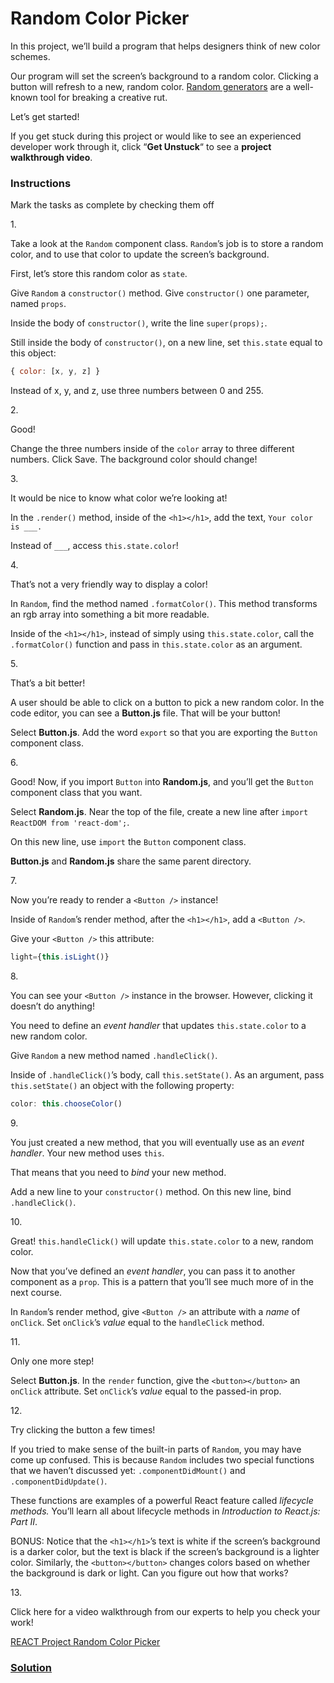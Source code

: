 # Random Color Picker

In this project, we’ll build a program that helps designers think of new
color schemes.

Our program will set the screen’s background to a random color. Clicking
a button will refresh to a new, random color.
<a href="https://en.wikipedia.org/wiki/Oblique_Strategies"
class="e14vpv2g1 gamut-xro1w8-ResetElement-Anchor-AnchorBase e1bhhzie0"
target="_blank" rel="noopener">Random generators</a> are a well-known
tool for breaking a creative rut.

Let’s get started!

If you get stuck during this project or would like to see an experienced
developer work through it, click “**Get Unstuck**“ to see a **project
walkthrough video**.

### Instructions

Mark the tasks as complete by checking them off

1\.

Take a look at the `Random` component class. `Random`’s job is to store
a random color, and to use that color to update the screen’s background.

First, let’s store this random color as `state`.

Give `Random` a `constructor()` method. Give `constructor()` one
parameter, named `props`.

Inside the body of `constructor()`, write the line `super(props);`.

Still inside the body of `constructor()`, on a new line, set
`this.state` equal to this object:

``` jsx
{ color: [x, y, z] }
```

Instead of x, y, and z, use three numbers between 0 and 255.

2\.

Good!

Change the three numbers inside of the `color` array to three different
numbers. Click Save. The background color should change!

3\.

It would be nice to know what color we’re looking at!

In the `.render()` method, inside of the `<h1></h1>`, add the text,
`Your color is ___.`

Instead of `___`, access `this.state.color`!

4\.

That’s not a very friendly way to display a color!

In `Random`, find the method named `.formatColor()`. This method
transforms an rgb array into something a bit more readable.

Inside of the `<h1></h1>`, instead of simply using `this.state.color`,
call the `.formatColor()` function and pass in `this.state.color` as an
argument.

5\.

That’s a bit better!

A user should be able to click on a button to pick a new random color.
In the code editor, you can see a **Button.js** file. That will be your
button!

Select **Button.js**. Add the word `export` so that you are exporting
the `Button` component class.

6\.

Good! Now, if you import `Button` into **Random.js**, and you’ll get the
`Button` component class that you want.

Select **Random.js**. Near the top of the file, create a new line after
`import ReactDOM from 'react-dom';`.

On this new line, use `import` the `Button` component class.

**Button.js** and **Random.js** share the same parent directory.

7\.

Now you’re ready to render a `<Button />` instance!

Inside of `Random`’s render method, after the `<h1></h1>`, add a
`<Button />`.

Give your `<Button />` this attribute:

``` jsx
light={this.isLight()}
```

8\.

You can see your `<Button />` instance in the browser. However, clicking
it doesn’t do anything!

You need to define an *event handler* that updates `this.state.color` to
a new random color.

Give `Random` a new method named `.handleClick()`.

Inside of `.handleClick()`’s body, call `this.setState()`. As an
argument, pass `this.setState()` an object with the following property:

``` jsx
color: this.chooseColor()
```

9\.

You just created a new method, that you will eventually use as an *event
handler*. Your new method uses `this`.

That means that you need to *bind* your new method.

Add a new line to your `constructor()` method. On this new line, bind
`.handleClick()`.

10\.

Great! `this.handleClick()` will update `this.state.color` to a new,
random color.

Now that you’ve defined an *event handler*, you can pass it to another
component as a `prop`. This is a pattern that you’ll see much more of in
the next course.

In `Random`’s render method, give `<Button />` an attribute with a
*name* of `onClick`. Set `onClick`’s *value* equal to the `handleClick`
method.

11\.

Only one more step!

Select **Button.js**. In the `render` function, give the
`<button></button>` an `onClick` attribute. Set `onClick`’s *value*
equal to the passed-in prop.

12\.

Try clicking the button a few times!

If you tried to make sense of the built-in parts of `Random`, you may
have come up confused. This is because `Random` includes two special
functions that we haven’t discussed yet: `.componentDidMount()` and
`.componentDidUpdate()`.

These functions are examples of a powerful React feature called
*lifecycle methods.* You’ll learn all about lifecycle methods in
*Introduction to React.js: Part II*.

BONUS: Notice that the `<h1></h1>`’s text is white if the screen’s
background is a darker color, but the text is black if the screen’s
background is a lighter color. Similarly, the `<button></button>`
changes colors based on whether the background is dark or light. Can you
figure out how that works?

13\.

Click here for a video walkthrough from our experts to help you check
your work!

[REACT Project Random Color
Picker](https://www.youtube.com/watch?v=tiH5WiA5I2E)

### [Solution](https://datttrian.github.io/codecademy/react-part-ii/random-color/index.html)
